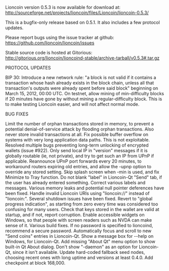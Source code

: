 Lioncoin version 0.5.3 is now available for download at:
http://sourceforge.net/projects/lioncoin/files/Lioncoin/lioncoin-0.5.3/

This is a bugfix-only release based on 0.5.1.
It also includes a few protocol updates.

Please report bugs using the issue tracker at github:
https://github.com/lioncoin/lioncoin/issues

Stable source code is hosted at Gitorious:
http://gitorious.org/lioncoin/lioncoind-stable/archive-tarball/v0.5.3#.tar.gz

PROTOCOL UPDATES

BIP 30: Introduce a new network rule: "a block is not valid if it contains a transaction whose hash already exists in the block chain, unless all that transaction's outputs were already spent before said block" beginning on March 15, 2012, 00:00 UTC.
On testnet, allow mining of min-difficulty blocks if 20 minutes have gone by without mining a regular-difficulty block. This is to make testing Lioncoin easier, and will not affect normal mode.

BUG FIXES

Limit the number of orphan transactions stored in memory, to prevent a potential denial-of-service attack by flooding orphan transactions. Also never store invalid transactions at all.
Fix possible buffer overflow on systems with very long application data paths. This is not exploitable.
Resolved multiple bugs preventing long-term unlocking of encrypted wallets
(issue #922).
Only send local IP in "version" messages if it is globally routable (ie, not private), and try to get such an IP from UPnP if applicable.
Reannounce UPnP port forwards every 20 minutes, to workaround routers expiring old entries, and allow the -upnp option to override any stored setting.
Skip splash screen when -min is used, and fix Minimize to Tray function.
Do not blank "label" in Lioncoin-Qt "Send" tab, if the user has already entered something.
Correct various labels and messages.
Various memory leaks and potential null pointer deferences have been fixed.
Handle invalid Lioncoin URIs using "lioncoin://" instead of "lioncoin:".
Several shutdown issues have been fixed.
Revert to "global progress indication", as starting from zero every time was considered too confusing for many users.
Check that keys stored in the wallet are valid at startup, and if not, report corruption.
Enable accessible widgets on Windows, so that people with screen readers such as NVDA can make sense of it.
Various build fixes.
If no password is specified to lioncoind, recommend a secure password.
Automatically focus and scroll to new "Send coins" entries in Lioncoin-Qt.
Show a message box for --help on Windows, for Lioncoin-Qt.
Add missing "About Qt" menu option to show built-in Qt About dialog.
Don't show "-daemon" as an option for Lioncoin-Qt, since it isn't available.
Update hard-coded fallback seed nodes, choosing recent ones with long uptime and versions at least 0.4.0.
Add checkpoint at block 168,000.
